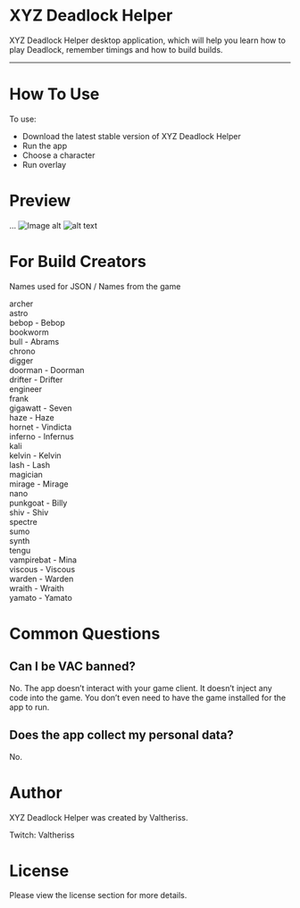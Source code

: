 ﻿# XYZ Deadlock Helper

XYZ Deadlock Helper desktop application, which will help you learn how to play Deadlock, remember timings and how to build builds.

---

# How To Use

To use:
- Download the latest stable version of XYZ Deadlock Helper
- Run the app
- Choose a character
- Run overlay

# Preview
...
![Image alt](https://github.com/{username}/{repository}/raw/{branch}/{path}/image.png)
![alt text](image-url)

# For Build Creators
Names used for JSON / Names from the game

archer<br>
astro<br>
bebop - Bebop<br>
bookworm<br>
bull - Abrams<br>
chrono<br>
digger<br>
doorman - Doorman<br>
drifter - Drifter<br>
engineer<br>
frank<br>
gigawatt - Seven<br>
haze - Haze<br>
hornet - Vindicta<br>
inferno - Infernus<br>
kali<br>
kelvin - Kelvin<br>
lash - Lash<br>
magician<br>
mirage - Mirage<br>
nano<br>
punkgoat - Billy<br>
shiv - Shiv<br>
spectre<br>
sumo<br>
synth<br>
tengu<br>
vampirebat - Mina<br>
viscous - Viscous<br>
warden - Warden<br>
wraith - Wraith<br>
yamato - Yamato<br>

# Common Questions
## Can I be VAC banned?
No. The app doesn’t interact with your game client. It doesn’t inject any code into the game. You don’t even need to have the game installed for the app to run.
## Does the app collect my personal data?
No.

# Author
XYZ Deadlock Helper was created by Valtheriss.

Twitch: Valtheriss

# License
Please view the license section for more details.


